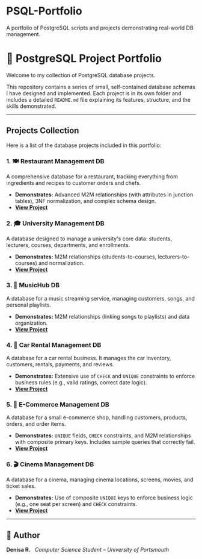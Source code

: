 # PSQL-Portfolio
A portfolio of PostgreSQL scripts and projects demonstrating real-world DB management.

# 🐘 PostgreSQL Project Portfolio

Welcome to my collection of PostgreSQL database projects.

This repository contains a series of small, self-contained database schemas I have designed and implemented. Each project is in its own folder and includes a detailed `README.md` file explaining its features, structure, and the skills demonstrated.

---

## Projects Collection

Here is a list of the database projects included in this portfolio:

### 1. 🍽️ Restaurant Management DB
A comprehensive database for a restaurant, tracking everything from ingredients and recipes to customer orders and chefs.
* **Demonstrates:** Advanced M2M relationships (with attributes in junction tables), 3NF normalization, and complex schema design.
* **[View Project](./RestaurantManagement/)**

### 2. 🎓 University Management DB
A database designed to manage a university's core data: students, lecturers, courses, departments, and enrollments.
* **Demonstrates:** M2M relationships (students-to-courses, lecturers-to-courses) and normalization.
* **[View Project](./StudentManagementSystem/)**

### 3. 🎵 MusicHub DB
A database for a music streaming service, managing customers, songs, and personal playlists.
* **Demonstrates:** M2M relationships (linking songs to playlists) and data organization.
* **[View Project](./MusicHub/)**

### 4. 🚗 Car Rental Management DB
A database for a car rental business. It manages the car inventory, customers, rentals, payments, and reviews.
* **Demonstrates:** Extensive use of `CHECK` and `UNIQUE` constraints to enforce business rules (e.g., valid ratings, correct date logic).
* **[View Project](./CarRentalManagement/)**

### 5. 🛒 E-Commerce Management DB
A database for a small e-commerce shop, handling customers, products, orders, and order items.
* **Demonstrates:** `UNIQUE` fields, `CHECK` constraints, and M2M relationships with composite primary keys. Includes sample queries that correctly fail.
* **[View Project](./ECommerceManagement/)**

### 6. 🎬 Cinema Management DB
A database for a cinema, managing cinema locations, screens, movies, and ticket sales.
* **Demonstrates:** Use of composite `UNIQUE` keys to enforce business logic (e.g., one seat per screen) and `CHECK` constraints.
* **[View Project](./CinemaManagement/)**

---

## 📩 Author
**Denisa R.**  
*Computer Science Student – University of Portsmouth*
